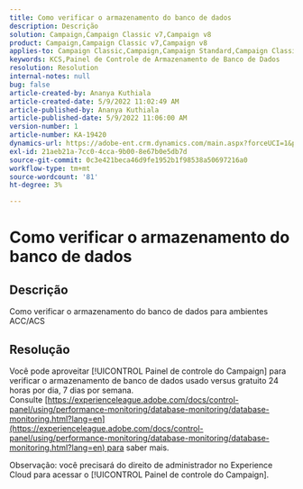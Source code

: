 ```yaml
---
title: Como verificar o armazenamento do banco de dados
description: Descrição
solution: Campaign,Campaign Classic v7,Campaign v8
product: Campaign,Campaign Classic v7,Campaign v8
applies-to: Campaign Classic,Campaign,Campaign Standard,Campaign Classic v7,Campaign v8
keywords: KCS,Painel de Controle de Armazenamento de Banco de Dados
resolution: Resolution
internal-notes: null
bug: false
article-created-by: Ananya Kuthiala
article-created-date: 5/9/2022 11:02:49 AM
article-published-by: Ananya Kuthiala
article-published-date: 5/9/2022 11:06:00 AM
version-number: 1
article-number: KA-19420
dynamics-url: https://adobe-ent.crm.dynamics.com/main.aspx?forceUCI=1&pagetype=entityrecord&etn=knowledgearticle&id=c733588c-87cf-ec11-a7b5-0022480a8e40
exl-id: 21aeb21a-7cc0-4cca-9b00-8e67b0e5db7d
source-git-commit: 0c3e421beca46d9fe1952b1f98538a50697216a0
workflow-type: tm+mt
source-wordcount: '81'
ht-degree: 3%

---
```


# Como verificar o armazenamento do banco de dados

## Descrição

Como verificar o armazenamento do banco de dados para ambientes ACC/ACS

## Resolução


Você pode aproveitar [!UICONTROL Painel de controle do Campaign] para verificar o armazenamento de banco de dados usado versus gratuito 24 horas por dia, 7 dias por semana. Consulte [https://experienceleague.adobe.com/docs/control-panel/using/performance-monitoring/database-monitoring/database-monitoring.html?lang=en](https://experienceleague.adobe.com/docs/control-panel/using/performance-monitoring/database-monitoring/database-monitoring.html?lang=en) para saber mais.



Observação: você precisará do direito de administrador no Experience Cloud para acessar o [!UICONTROL Painel de controle do Campaign].
